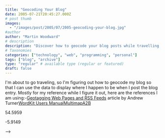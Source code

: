 ```yaml
---
title: "Geocoding Your Blog"
date: 2005-07-21T20:45:27.000Z
# post thumb
images:
  - "/images/post/2005/07/2005-geocoding-your-blog.jpg"
#author
author: "Martin Woodward"
# description
description: "Discover how to geocode your blog posts while travelling, adding location data for reference and enhancing your online storytelling."
# Taxonomies
categories: ["technology", "web", "programming", "personal"]
tags: ["blog", "archive"]
type: "regular" # available type (regular or featured)
draft: false
---
```


I'm about to go traveling, so I'm figuring out how to geocode my blog so that I can use the data to display where I happen to be when I post the blog entry. Mostly for my reference while I figure it out, here are the references I am using:-[Geotagging Web Pages and RSS Feeds](http://interactive.linuxjournal.com/node/8025/) article by Andrew Turner[WordKit Users Manual](http://www.brainoff.com/worldkit/doc/weblogs.php)[Multimap](http://www.multimap.com)[A2B](http://www.a2b.cc/)

54.5959

-5.9149

-->
